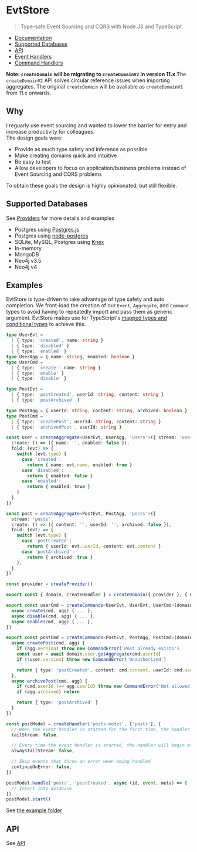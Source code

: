 # EvtStore

> Type-safe Event Sourcing and CQRS with Node.JS and TypeScript

- [Documentation](https://seikho.github.io/evtstore)
- [Supported Databases](https://seikho.github.io/evtstore/#/docs/providers)
- [API](https://seikho.github.io/evtstore/#/docs/api)
- [Event Handlers](https://seikho.github.io/evtstore/#/docs/event-handlers)
- [Command Handlers](https://seikho.github.io/evtstore/#/docs/commands)

**Note: `createDomain` will be migrating to `createDomainV2` in version 11.x**
The `createDomainV2` API solves circular reference issues when importing aggregates.
The original `createDomain` will be available as `createDomainV1` from 11.x onwards.

## Why

I reguarly use event sourcing and wanted to lower the barrier for entry and increase productivity for colleagues.  
The design goals were:

- Provide as much type safety and inference as possible
- Make creating domains quick and intuitive
- Be easy to test
- Allow developers to focus on application/business problems instead of Event Sourcing and CQRS problems

To obtain these goals the design is highly opinionated, but still flexible.

## Supported Databases

See [Providers](https://seikho.github.io/evtstore/#/docs/providers) for more details and examples

- Postgres using [Postgres.js](https://www.npmjs.com/package/postgres)
- Postgres using [node-postgres](https://node-postgres.com)
- SQLite, MySQL, Postgres using [Knex](https://knexjs.org)
- In-memory
- MongoDB
- Neo4j v3.5
- Neo4j v4

## Examples

EvtStore is type-driven to take advantage of type safety and auto completion. We front-load the creation of our `Event`, `Aggregate`, and `Command` types to avoid having to repeatedly import and pass them as generic argument. EvtStore makes use for TypeScript's [mapped types and conditional types](https://www.typescriptlang.org/docs/handbook/2/mapped-types.html) to achieve this.

```ts
type UserEvt =
  | { type: 'created', name: string }
  | { type: 'disabled' }
  | { type: 'enabled' }
type UserAgg = { name: string, enabled: boolean }
type UserCmd =
  | { type: 'create': name: string }
  | { type: 'enable' }
  | { type: 'disable' }

type PostEvt =
  | { type: 'postCreated', userId: string, content: string }
  | { type: 'postArchived' }

type PostAgg = { userId: string, content: string, archived: boolean }
type PostCmd =
  | { type: 'createPost', userId: string, content: string }
  | { type: 'archivedPost', userId: string }

const user = createAggregate<UserEvt, UserAgg, 'users'>({ stream: 'users' }, {
  create: () => ({ name: '', enabled: false }),
  fold: (evt) => {
    switch (evt.type) {
      case 'created':
        return { name: evt.name, enabled: true }
      case 'disabled':
        return { enabled: false }
      case 'enabled':
        return { enabled: true }
    }
  }
})

const post = createAggregate<PostEvt, PostAgg, 'posts'>({
  stream: 'posts',
  create: () => ({ content: '', userId: '', archived: false }),
  fold: (evt) => {
    switch (evt.type) {
      case 'postCreated':
        return { userId: evt.userId, content: evt.content }
      case 'postArchived':
        return { archived: true }
    },
  }
})

const provider = createProvider()

export const { domain, createHandler } = createDomain({ provider }, { user, post })

export const userCmd = createCommands<UserEvt, UserEvt, UserCmd>(domain.user, {
  async create(cmd, agg) { ... },
  async disable(cmd, agg) { ... },
  async enable(cmd, agg) { ... },
})

export const postCmd = createCommands<PostEvt, PostAgg, PostCmd>(domain.post, {
  async createPost(cmd, agg) {
    if (agg.version) throw new CommandError('Post already exists')
    const user = await domain.user.getAggregate(cmd.userId)
    if (!user.version) throw new CommandError('Unauthorized')

    return { type: 'postCreated', content: cmd.content, userId: cmd.userId }
  },
  async archivePost(cmd, agg) {
    if (cmd.userId !== agg.userId) throw new CommandError('Not allowed')
    if (agg.archived) return

    return { type: 'postArchived' }
  }
})

const postModel = createHandler('posts-model', ['posts'], {
  // When the event handler is started for the first time, the handler will begin at the end of the stream(s) history
  tailStream: false,

  // Every time the event handler is started, the handler will begin at the end of the stream(s) history
  alwaysTailStream: false,

  // Skip events that throw an error when being handled
  continueOnError: false,
})

postModel.handle('posts', 'postCreated', async (id, event, meta) => {
  // Insert into database
})
postModel.start()

```

See [the example folder](https://github.com/Seikho/evtstore/tree/master/example)

## API

See [API](https://seikho.github.com/evtstore/#/docs/api)
